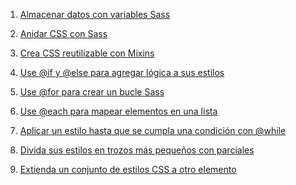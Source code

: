 1. [Almacenar datos con variables Sass]()

2. [Anidar CSS con Sass]()

3. [Crea CSS reutilizable con Mixins]()

4. [Use @if y @else para agregar lógica a sus estilos]()

5. [Use @for para crear un bucle Sass]()

6. [Use @each para mapear elementos en una lista]()

7. [Aplicar un estilo hasta que se cumpla una condición con @while]()

8. [Divida sus estilos en trozos más pequeños con parciales]()

9. [Extienda un conjunto de estilos CSS a otro elemento]()